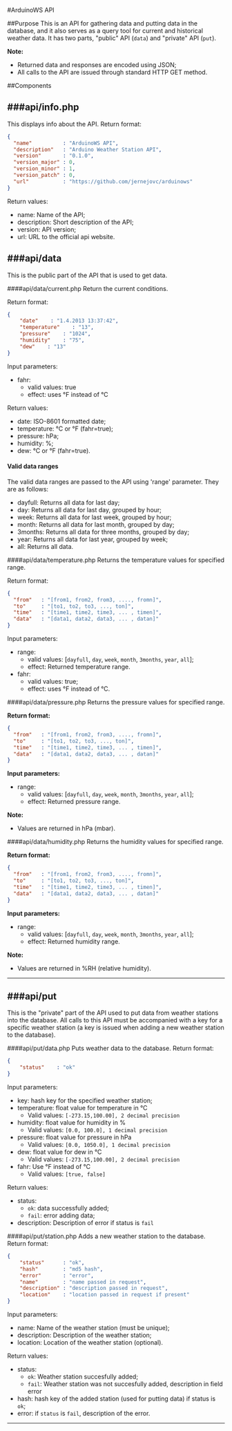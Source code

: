 #ArduinoWS API

##Purpose
This is an API for gathering data and putting data in the database, and it also serves as a query tool for current and historical weather data. 
It has two parts, "public" API (`data`) and "private" API (`put`).

**Note:**
* Returned data and responses are encoded using JSON;
* All calls to the API are issued through standard HTTP GET method. 

##Components

###api/info.php
---
This displays info about the API.
Return format:
```json
{
  "name"          : "ArduinoWS API",
  "description"   : "Arduino Weather Station API",
  "version"       : "0.1.0",
  "version_major" : 0,
  "version_minor" : 1,
  "version_patch" : 0,
  "url"           : "https://github.com/jernejovc/arduinows"
}
```

Return values:
* name: Name of the API;
* description: Short description of the API;
* version: API version;
* url: URL to the official api website.


###api/data
---
This is the public part of the API that is used to get data.
        
####api/data/current.php
Return the current conditions.
        
Return format:
```json
{
    "date"    : "1.4.2013 13:37:42",
    "temperature"    : "13",
    "pressure"    : "1024",
    "humidity"    : "75",
    "dew"    : "13"
}
```
        
Input parameters:
* fahr:
  * valid values: true
  * effect: uses °F instead of °C
        
Return values:
* date: ISO-8601 formatted date;
* temperature: °C or °F (fahr=true);
* pressure: hPa;
* humidity: %;
* dew: °C or °F (fahr=true).

#### Valid data ranges
The valid data ranges are passed to the API using 'range' parameter. They are as follows:
* dayfull: Returns all data for last day;
* day: Returns all data for last day, grouped by hour;
* week: Returns all data for last week, grouped by hour;
* month: Returns all data for last month, grouped by day;
* 3months: Returns all data for three months, grouped by day;
* year: Returns all data for last year, grouped by week;
* all: Returns all data.
        
####api/data/temperature.php
Returns the temperature values for specified range.
        
Return format: 
```json
{
  "from"   : "[from1, from2, from3, ...., fromn]",
  "to"     : "[to1, to2, to3, ..., ton]",
  "time"   : "[time1, time2, time3, ... , timen]",
  "data"   : "[data1, data2, data3, ... , datan]"
}
```
        
Input parameters:
* range:
  * valid values: [`dayfull`, `day`, `week`, `month`, `3months`, `year`, `all`];
  * effect: Returned temperature range.
* fahr:
  * valid values: true;
  * effect: uses °F instead of °C.

####api/data/pressure.php
Returns the pressure values for specified range.
        
**Return format:** 
```json
{
  "from"   : "[from1, from2, from3, ...., fromn]",
  "to"     : "[to1, to2, to3, ..., ton]",
  "time"   : "[time1, time2, time3, ... , timen]",
  "data"   : "[data1, data2, data3, ... , datan]"
}
```
        
**Input parameters:**
* range:
  * valid values: [`dayfull`, `day`, `week`, `month`, `3months`, `year`, `all`];
  * effect: Returned pressure range.

**Note:**
* Values are returned in hPa (mbar).

####api/data/humidity.php
Returns the humidity values for specified range.
        
**Return format:** 
```json
{
  "from"   : "[from1, from2, from3, ...., fromn]",
  "to"     : "[to1, to2, to3, ..., ton]",
  "time"   : "[time1, time2, time3, ... , timen]",
  "data"   : "[data1, data2, data3, ... , datan]"
}
```
        
**Input parameters:**
* range:
  * valid values: [`dayfull`, `day`, `week`, `month`, `3months`, `year`, `all`];
  * effect: Returned humidity range.

**Note:**
* Values are returned in %RH (relative humidity).

---


###api/put
---
This is the "private" part of the API used to put data from weather stations into the database.
All calls to this API must be accompanied with a key for a specific weather station (a key is issued when adding a new weather station to the database).

####api/put/data.php
Puts weather data to the database.
Return format:
```json
{
    "status"    : "ok"
}
```

Input parameters:
* key: hash key for the specified weather station;
* temperature: float value for temperature in °C
  * Valid values: `[-273.15,100.00], 2 decimal precision`
* humidity: float value for humidity in %
  * Valid values:  `[0.0, 100.0], 1 decimal precision`
* pressure: float value for pressure in hPa
  * Valid values: `[0.0, 1050.0], 1 decimal precision`
* dew: float value for dew in °C
  * Valid values: `[-273.15,100.00], 2 decimal precision` 
* fahr: Use °F instead of °C 
  * Valid values: `[true, false]`

Return values:
* status:
  * `ok`: data successfully added;
  * `fail`: error adding data;
* description: Description of error if status is `fail`

####api/put/station.php
Adds a new weather station to the database. 
Return format: 
```json
{
    "status"      : "ok",
    "hash"        : "md5 hash",
    "error"       : "error",
    "name"        : "name passed in request",
    "description" : "description passed in request",
    "location"    : "location passed in request if present"
}
```

Input parameters:
* name: Name of the weather station (must be unique);
* description: Description of the weather station;
* location: Location of the weather station (optional).

Return values:
* status: 
  * `ok`: Weather station succesfully added;
  * `fail`: Weather station was not succesfully added, description in field error
* hash: hash key of the added station (used for putting data) if status is `ok`;
* error: if `status` is `fail`, description of the error.

---